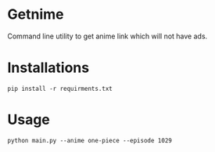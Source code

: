 # Getnime
Command line utility to get anime link which will not have ads.


# Installations

```shell
pip install -r requirments.txt
```

# Usage

```shell
python main.py --anime one-piece --episode 1029
```
